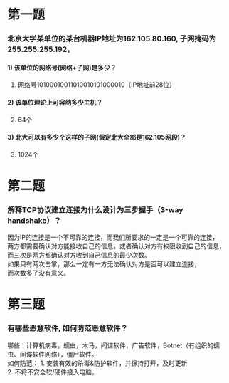第一题  
 =====  
 ### 北京大学某单位的某台机器IP地址为162.105.80.160, 子网掩码为255.255.255.192，    
#### 1) 该单位的网络号(网络+子网)是多少？  
1. 网络号10100010011010010101000010（IP地址前28位）  
#### 2) 该单位理论上可容纳多少主机？  
2. 64个  
#### 3) 北大可以有多少个这样的子网(假定北大全部是162.105网段)？  
3. 1024个  

第二题  
=======  
### 解释TCP协议建立连接为什么设计为三步握手（3-way handshake）？  

因为IP的连接是一个不可靠的连接，而我们所要求的一定是一个可靠的连接，  
两方都需要确认对方能接收自己的信息，或者确认对方有权限收到自己的信息，  
而三次是两方都确认对方收到自己信息的最少次数。  
如果只有两次击掌，那么一定有一方无法确认对方是否可以建立连接，  
而次数多了没有意义。  

第三题
========  
### 有哪些恶意软件, 如何防范恶意软件？  
哪些：计算机病毒，蠕虫，木马，间谍软件，广告软件，Botnet（有组织的蠕虫、间谍软件网络），僵尸软件。  
如何防范： 1. 安装有效的杀毒&防护软件，并保持打开，及时更新  
          2. 不将不安全软/硬件接入电脑。
